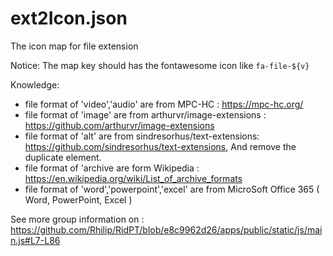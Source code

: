 # ext2Icon.json

The icon map for file extension

Notice: The map key should has the fontawesome icon like `fa-file-${v}`

Knowledge:
  - file format of 'video','audio' are from MPC-HC : https://mpc-hc.org/
  - file format of 'image' are from arthurvr/image-extensions : https://github.com/arthurvr/image-extensions
  - file format of 'alt' are from sindresorhus/text-extensions: https://github.com/sindresorhus/text-extensions, And remove the duplicate element.
  - file format of 'archive are form Wikipedia : https://en.wikipedia.org/wiki/List_of_archive_formats
  - file format of 'word','powerpoint','excel' are from MicroSoft Office 365 ( Word, PowerPoint, Excel )

See more group information on : <https://github.com/Rhilip/RidPT/blob/e8c9962d26/apps/public/static/js/main.js#L7-L86>
